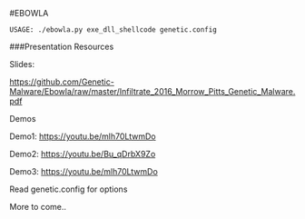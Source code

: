 #EBOWLA

```
USAGE: ./ebowla.py exe_dll_shellcode genetic.config

```

###Presentation Resources

Slides:

https://github.com/Genetic-Malware/Ebowla/raw/master/Infiltrate_2016_Morrow_Pitts_Genetic_Malware.pdf

Demos

Demo1:
https://youtu.be/mlh70LtwmDo

Demo2:
https://youtu.be/Bu_qDrbX9Zo

Demo3:
https://youtu.be/mlh70LtwmDo


Read genetic.config for options

More to come..

